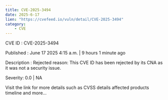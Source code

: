 ```yaml
---
title: CVE-2025-3494
date: 2025-6-17
lien: "https://cvefeed.io/vuln/detail/CVE-2025-3494"
category:
    - CVE
---
```


CVE ID : CVE-2025-3494

Published :  June 17
2025
4:15 a.m. | 9 hours
1 minute ago

Description : Rejected reason: This CVE ID has been rejected by its CNA as it was not a security issue.

Severity: 0.0 | NA

Visit the link for more details
such as CVSS details
affected products
timeline
and more...
